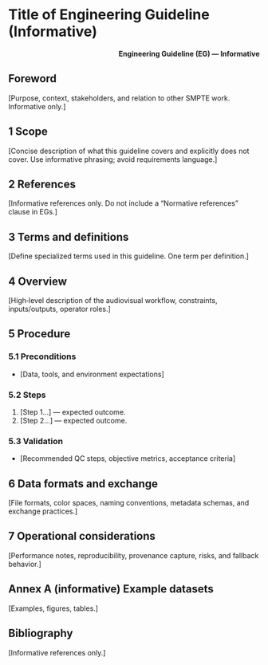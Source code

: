 # Title of Engineering Guideline (Informative)

<!-- Informative EG template: follows SMPTE EG expectations. Remove bracketed guidance. -->

<div align="right"><strong>Engineering Guideline (EG) — Informative</strong></div>

## Foreword

[Purpose, context, stakeholders, and relation to other SMPTE work. Informative only.]

## 1 Scope

[Concise description of what this guideline covers and explicitly does not cover. Use informative phrasing; avoid requirements language.]

## 2 References

[Informative references only. Do not include a “Normative references” clause in EGs.]

## 3 Terms and definitions

[Define specialized terms used in this guideline. One term per definition.]

## 4 Overview

[High‑level description of the audiovisual workflow, constraints, inputs/outputs, operator roles.]

## 5 Procedure

### 5.1 Preconditions
- [Data, tools, and environment expectations]

### 5.2 Steps
1. [Step 1…] — expected outcome.
2. [Step 2…] — expected outcome.

### 5.3 Validation
- [Recommended QC steps, objective metrics, acceptance criteria]

## 6 Data formats and exchange

[File formats, color spaces, naming conventions, metadata schemas, and exchange practices.]

## 7 Operational considerations

[Performance notes, reproducibility, provenance capture, risks, and fallback behavior.]

## Annex A (informative) Example datasets

[Examples, figures, tables.]

## Bibliography

[Informative references only.]

